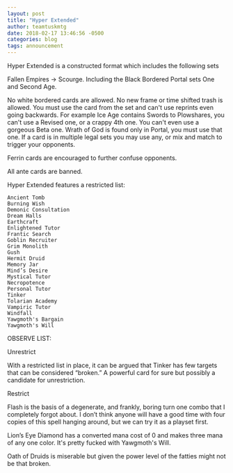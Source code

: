 ```yaml
---
layout: post
title: "Hyper Extended"
author: teamtuskmtg
date: 2018-02-17 13:46:56 -0500
categories: blog
tags: announcement
---
```


Hyper Extended is a constructed format which includes the following
sets

Fallen Empires -> Scourge. Including the Black Bordered Portal sets
One and Second Age.

No white bordered cards are allowed. No new frame or time shifted
trash is allowed. You must use the card from the set and can't use
reprints even going backwards. For example Ice Age contains Swords to
Plowshares, you can't use a Revised one, or a crappy 4th one. You
can't even use a gorgeous Beta one. Wrath of God is found only in
Portal, you must use that one. If a card is in multiple legal sets you
may use any, or mix and match to trigger your opponents.

Ferrin cards are encouraged to further confuse opponents.

All ante cards are banned.

Hyper Extended features a restricted list:

```
Ancient Tomb
Burning Wish
Demonic Consultation
Dream Halls
Earthcraft
Enlightened Tutor
Frantic Search
Goblin Recruiter
Grim Monolith
Gush
Hermit Druid
Memory Jar
Mind’s Desire
Mystical Tutor
Necropotence
Personal Tutor
Tinker
Tolarian Academy
Vampiric Tutor
Windfall
Yawgmoth's Bargain
Yawgmoth's Will
```

OBSERVE LIST:

Unrestrict

With a restricted list in place, it can be argued that Tinker has few
targets that can be considered “broken.” A powerful card for sure but
possibly a candidate for unrestriction.

Restrict

Flash is the basis of a degenerate, and frankly, boring turn one combo
that I completely forgot about. I don’t think anyone will have a good
time with four copies of this spell hanging around, but we can try it
as a playset first.

Lion’s Eye Diamond has a converted mana cost of 0 and makes three mana
of any one color. It's pretty fucked with Yawgmoth's Will.

Oath of Druids is miserable but given the power level of the fatties
might not be that broken.
